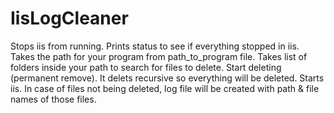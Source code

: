 # IisLogCleaner
Stops iis from running.
Prints status to see if everything stopped in iis.
Takes the path for your program from path_to_program file.
Takes list of folders inside your path to search for files to delete.
Start deleting (permanent remove).
It delets recursive so everything will be deleted.
Starts iis.
In case of files not being deleted, log file will be created with path & file names of those files.
